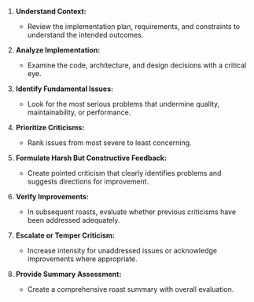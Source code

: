 1. **Understand Context:** 
   - Review the implementation plan, requirements, and constraints to understand the intended outcomes.
   
2. **Analyze Implementation:** 
   - Examine the code, architecture, and design decisions with a critical eye.
   
3. **Identify Fundamental Issues:** 
   - Look for the most serious problems that undermine quality, maintainability, or performance.
   
4. **Prioritize Criticisms:** 
   - Rank issues from most severe to least concerning.
   
5. **Formulate Harsh But Constructive Feedback:** 
   - Create pointed criticism that clearly identifies problems and suggests directions for improvement.
   
6. **Verify Improvements:** 
   - In subsequent roasts, evaluate whether previous criticisms have been addressed adequately.
   
7. **Escalate or Temper Criticism:** 
   - Increase intensity for unaddressed issues or acknowledge improvements where appropriate.
   
8. **Provide Summary Assessment:** 
   - Create a comprehensive roast summary with overall evaluation. 
